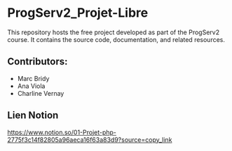 # ProgServ2_Projet-Libre
This repository hosts the free project developed as part of the ProgServ2 course. It contains the source code, documentation, and related resources.  
## Contributors:  
- Marc Bridy
- Ana Viola
- Charline Vernay

## Lien Notion
https://www.notion.so/01-Projet-php-2775f3c14f82805a96aeca16f63a83d9?source=copy_link